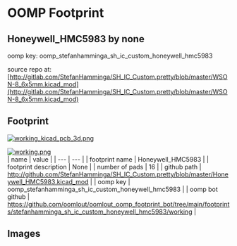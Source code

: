 # OOMP Footprint  
## Honeywell_HMC5983  by none  
  
oomp key: oomp_stefanhamminga_sh_ic_custom_honeywell_hmc5983  
  
source repo at: [http://gitlab.com/StefanHamminga/SH_IC_Custom.pretty/blob/master/WSON-8_6x5mm.kicad_mod](http://gitlab.com/StefanHamminga/SH_IC_Custom.pretty/blob/master/WSON-8_6x5mm.kicad_mod)  
## Footprint  
  
[![working_kicad_pcb_3d.png](working_kicad_pcb_3d_600.png)](working_kicad_pcb_3d.png)  
  
[![working.png](working_600.png)](working.png)  
| name | value | 
| --- | --- | 
| footprint name | Honeywell_HMC5983 | 
| footprint description | None | 
| number of pads | 16 | 
| github path | http://github.com/StefanHamminga/SH_IC_Custom.pretty/blob/master/Honeywell_HMC5983.kicad_mod | 
| oomp key | oomp_stefanhamminga_sh_ic_custom_honeywell_hmc5983 | 
| oomp bot github | https://github.com/oomlout/oomlout_oomp_footprint_bot/tree/main/footprints/stefanhamminga_sh_ic_custom_honeywell_hmc5983/working | 
## Images  
